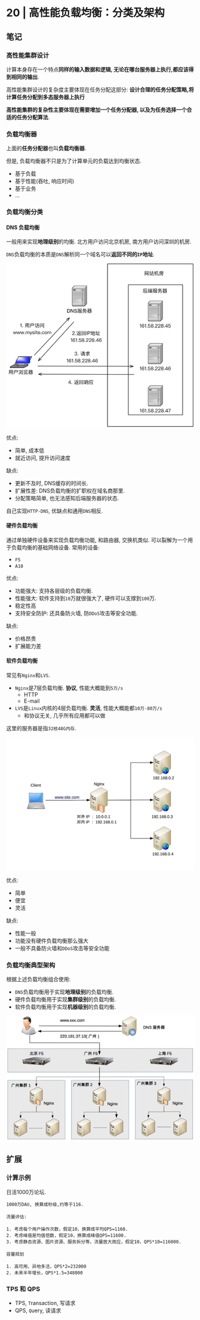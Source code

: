 # 20 | 高性能负载均衡：分类及架构 

## 笔记

### 高性能集群设计

计算本身存在一个特点**同样的输入数据和逻辑, 无论在哪台服务器上执行,都应该得到相同的输出**.

高性能集群设计的复杂度主要体现在任务分配这部分: **设计合理的任务分配策略,将计算任务分配到多态服务器上执行**

**高性能集群的复杂性主要体现在需要增加一个任务分配器, 以及为任务选择一个合适的任务分配算法**.

### 负载均衡器

上面的**任务分配器**也叫**负载均衡器**.

但是, 负载均衡器不只是为了计算单元的负载达到均衡状态.

* 基于负载
* 基于性能(吞吐, 响应时间)
* 基于业务
* ...

### 负载均衡分类

#### DNS 负载均衡

一般用来实现**地理级别**的均衡. 北方用户访问北京机房, 南方用户访问深圳的机房.

`DNS`负载均衡的本质是`DNS`解析同一个域名可以**返回不同的`IP`地址**.

![](./img/20_01.jpg)

优点:

* 简单, 成本低
* 就近访问, 提升访问速度

缺点:

* 更新不及时, DNS缓存的时间长.
* 扩展性差: DNS负载均衡的扩职权在域名商那里.
* 分配策略简单, 也无法感知后端服务器的状态.

自己实现`HTTP-DNS`, 优缺点和通用`DNS`相反.

#### 硬件负载均衡

通过单独硬件设备来实现负载均衡功能, 和路由器, 交换机类似. 可以裂解为一个用于负载均衡的基础网络设备.
常用的设备:

* `F5`
* `A10`

优点:

* 功能强大: 支持各层级的负载均衡.
* 性能强大: 软件支持到`10`万就很强大了, 硬件可以支撑到`100`万.
* 稳定性高
* 支持安全防护: 还具备防火墙, 防`DDoS`攻击等安全功能.

缺点:

* 价格昂贵
* 扩展能力差

#### 软件负载均衡

常见有`Nginx`和`LVS`.

* `Nginx`是7层负载均衡. **协议**, 性能大概能到`5万/s`
	* HTTP
	* E-mail
* `LVS`是`Linux`内核的4层负载均衡. **灵活**, 性能大概能都`10万-80万/s`
	* 和协议无关, 几乎所有应用都可以做

这里的服务器是指`32核48G内存`.

![](./img/20_02.jpg)

优点:

* 简单
* 便宜
* 灵活

缺点:

* 性能一般
* 功能没有硬件负载均衡那么强大
* 一般不具备防火墙和`DDoS`攻击等安全功能

### 负载均衡典型架构

根据上述负载均衡组合使用:

* `DNS`负载均衡用于实现**地理级别**的负载均衡.
* 硬件负载均衡用于实现**集群级别**的负载均衡.
* 软件负载均衡用于实现**机器级别**的负载均衡.

![](./img/20_03.png)

## 扩展

### 计算示例

日活1000万论坛.

```
1000万DAU, 换算成秒级,约等于116.

流量评估: 

1. 考虑每个用户操作次数，假定10，换算成平均QPS=1160.
2. 考虑峰值是均值倍数，假定10，换算成峰值QPS=11600.
3. 考虑静态资源、图片资源、服务拆分等，流量放大效应，假定10，QPS*10=116000.

容量规划

1. 高可用、异地多活，QPS*2=232000
2. 未来半年增长，QPS*1.5=348000

```

### TPS 和 QPS

* TPS, `T`ransaction, 写请求
* QPS, `Q`uery, 读请求